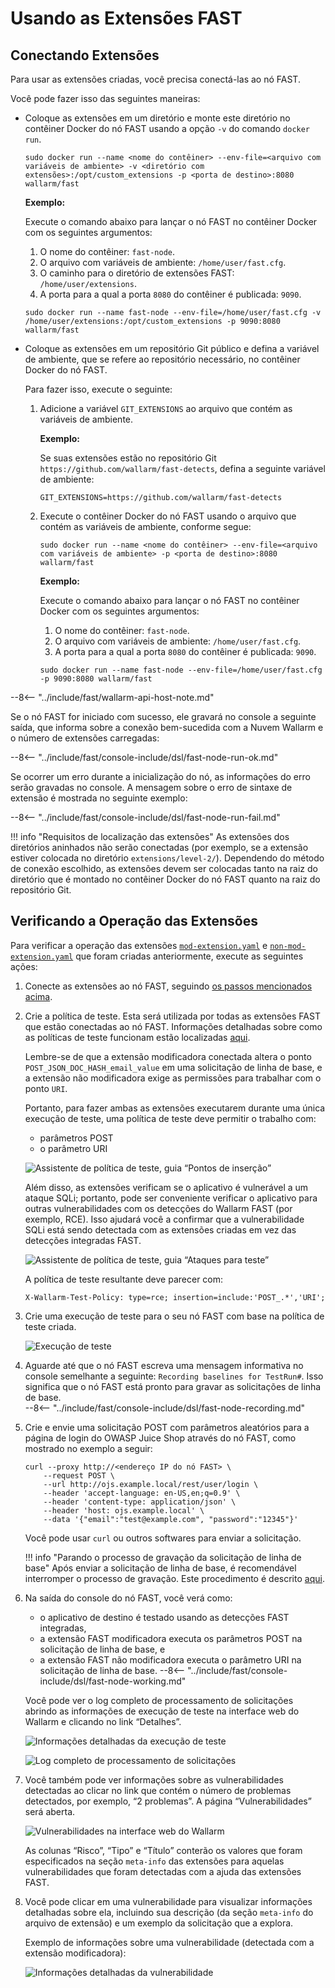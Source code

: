 [link-points]:                  points/intro.md
[link-stop-recording]:          ../qsg/test-run.md#2-execute-the-https-baseline-request-you-created-earlier 

[doc-mod-extension]:            extensions-examples/mod-extension.md
[doc-non-mod-extension]:        extensions-examples/non-mod-extension.md
[doc-testpolicy]:               logic.md#how-test-policy-influences-the-request-processing

[img-test-policy-insertion-points]:      ../../images/fast/dsl/common/using-extensions/tp_insertion_points.png
[img-test-policy-attacks]:              ../../images/fast/dsl/common/using-extensions/tp_attacks_test.png
[img-test-run]:                 ../../images/fast/dsl/common/using-extensions/create_testrun.png
[img-testrun-details]:          ../../images/fast/dsl/common/using-extensions/testrun_details.png
[img-log]:                      ../../images/fast/dsl/common/using-extensions/log.png
[img-vulns]:                    ../../images/fast/dsl/common/using-extensions/vulnerabilities.png
[img-vuln-details-mod]:             ../../images/fast/dsl/common/using-extensions/vuln_details-mod.png

[anchor-connect-extension]:     #connecting-extensions

# Usando as Extensões FAST

## Conectando Extensões

Para usar as extensões criadas, você precisa conectá-las ao nó FAST.

Você pode fazer isso das seguintes maneiras:

* Coloque as extensões em um diretório e monte este diretório no contêiner Docker do nó FAST usando a opção `-v` do comando `docker run`.
    
    ```
    sudo docker run --name <nome do contêiner> --env-file=<arquivo com variáveis de ambiente> -v <diretório com extensões>:/opt/custom_extensions -p <porta de destino>:8080 wallarm/fast
    ```
    
    **Exemplo:**
    
    Execute o comando abaixo para lançar o nó FAST no contêiner Docker com os seguintes argumentos:

    1.  O nome do contêiner: `fast-node`.
    2.  O arquivo com variáveis de ambiente: `/home/user/fast.cfg`.
    3.  O caminho para o diretório de extensões FAST: `/home/user/extensions`.
    4.  A porta para a qual a porta `8080` do contêiner é publicada: `9090`.

    ```
    sudo docker run --name fast-node --env-file=/home/user/fast.cfg -v /home/user/extensions:/opt/custom_extensions -p 9090:8080 wallarm/fast
    ```

* Coloque as extensões em um repositório Git público e defina a variável de ambiente, que se refere ao repositório necessário, no contêiner Docker do nó FAST.
    
    Para fazer isso, execute o seguinte:
    
    1.  Adicione a variável `GIT_EXTENSIONS` ao arquivo que contém as variáveis de ambiente.

        **Exemplo:**
        
        Se suas extensões estão no repositório Git `https://github.com/wallarm/fast-detects`, defina a seguinte variável de ambiente:
        
        ```
        GIT_EXTENSIONS=https://github.com/wallarm/fast-detects
        ```  
    
    2.  Execute o contêiner Docker do nó FAST usando o arquivo que contém as variáveis de ambiente, conforme segue:
        
        ```
        sudo docker run --name <nome do contêiner> --env-file=<arquivo com variáveis de ambiente> -p <porta de destino>:8080 wallarm/fast
        ```
        
        **Exemplo:**
        
        Execute o comando abaixo para lançar o nó FAST no contêiner Docker com os seguintes argumentos:

        1.  O nome do contêiner: `fast-node`.
        2.  O arquivo com variáveis de ambiente: `/home/user/fast.cfg`.
        3.  A porta para a qual a porta `8080` do contêiner é publicada: `9090`.
        
        ```
        sudo docker run --name fast-node --env-file=/home/user/fast.cfg -p 9090:8080 wallarm/fast
        ```

--8<-- "../include/fast/wallarm-api-host-note.md"

Se o nó FAST for iniciado com sucesso, ele gravará no console a seguinte saída, que informa sobre a conexão bem-sucedida com a Nuvem Wallarm e o número de extensões carregadas:

--8<-- "../include/fast/console-include/dsl/fast-node-run-ok.md"

Se ocorrer um erro durante a inicialização do nó, as informações do erro serão gravadas no console. A mensagem sobre o erro de sintaxe de extensão é mostrada no seguinte exemplo:

--8<-- "../include/fast/console-include/dsl/fast-node-run-fail.md"

!!! info "Requisitos de localização das extensões"
    As extensões dos diretórios aninhados não serão conectadas (por exemplo, se a extensão estiver colocada no diretório `extensions/level-2/`). Dependendo do método de conexão escolhido, as extensões devem ser colocadas tanto na raiz do diretório que é montado no contêiner Docker do nó FAST quanto na raiz do repositório Git.

## Verificando a Operação das Extensões

Para verificar a operação das extensões [`mod-extension.yaml`][doc-mod-extension] e [`non-mod-extension.yaml`][doc-non-mod-extension] que foram criadas anteriormente, execute as seguintes ações:

1.  Conecte as extensões ao nó FAST, seguindo [os passos mencionados acima][anchor-connect-extension].

2.  Crie a política de teste. Esta será utilizada por todas as extensões FAST que estão conectadas ao nó FAST. Informações detalhadas sobre como as políticas de teste funcionam estão localizadas [aqui][doc-testpolicy].

    Lembre-se de que a extensão modificadora conectada altera o ponto `POST_JSON_DOC_HASH_email_value` em uma solicitação de linha de base, e a extensão não modificadora exige as permissões para trabalhar com o ponto `URI`.
    
    Portanto, para fazer ambas as extensões executarem durante uma única execução de teste, uma política de teste deve permitir o trabalho com:
    
    * parâmetros POST
    * o parâmetro URI
    
    ![Assistente de política de teste, guia “Pontos de inserção”][img-test-policy-insertion-points]
    
    Além disso, as extensões verificam se o aplicativo é vulnerável a um ataque SQLi; portanto, pode ser conveniente verificar o aplicativo para outras vulnerabilidades com os detecções do Wallarm FAST (por exemplo, RCE). Isso ajudará você a confirmar que a vulnerabilidade SQLi está sendo detectada com as extensões criadas em vez das detecções integradas FAST. 
    
    ![Assistente de política de teste, guia “Ataques para teste”][img-test-policy-attacks]
    
    A política de teste resultante deve parecer com:
    
    ```
    X-Wallarm-Test-Policy: type=rce; insertion=include:'POST_.*','URI';
    ```

3.  Crie uma execução de teste para o seu nó FAST com base na política de teste criada.
    
    ![Execução de teste][img-test-run]

4.  Aguarde até que o nó FAST escreva uma mensagem informativa no console semelhante a seguinte: `Recording baselines for TestRun#`. Isso significa que o nó FAST está pronto para gravar as solicitações de linha de base.<br>
--8<-- "../include/fast/console-include/dsl/fast-node-recording.md"

5.  Crie e envie uma solicitação POST com parâmetros aleatórios para a página de login do OWASP Juice Shop através do nó FAST, como mostrado no exemplo a seguir:
    
    ```
    curl --proxy http://<endereço IP do nó FAST> \
        --request POST \
        --url http://ojs.example.local/rest/user/login \
        --header 'accept-language: en-US,en;q=0.9' \
        --header 'content-type: application/json' \
        --header 'host: ojs.example.local' \
        --data '{"email":"test@example.com", "password":"12345"}'
    ```
    
    Você pode usar `curl` ou outros softwares para enviar a solicitação.
    
    !!! info "Parando o processo de gravação da solicitação de linha de base"
        Após enviar a solicitação de linha de base, é recomendável interromper o processo de gravação. Este procedimento é descrito [aqui][link-stop-recording].

6.  Na saída do console do nó FAST, você verá como:  

    * o aplicativo de destino é testado usando as detecções FAST integradas,
    * a extensão FAST modificadora executa os parâmetros POST na solicitação de linha de base, e
    * a extensão FAST não modificadora executa o parâmetro URI na solicitação de linha de base.
    --8<-- "../include/fast/console-include/dsl/fast-node-working.md"

    Você pode ver o log completo de processamento de solicitações abrindo as informações de execução de teste na interface web do Wallarm e clicando no link “Detalhes”.
    
    ![Informações detalhadas da execução de teste][img-testrun-details]
    
    ![Log completo de processamento de solicitações][img-log]

7.  Você também pode ver informações sobre as vulnerabilidades detectadas ao clicar no link que contém o número de problemas detectados, por exemplo, “2 problemas”. A página “Vulnerabilidades” será aberta.

    ![Vulnerabilidades na interface web do Wallarm][img-vulns]
    
    As colunas “Risco”, “Tipo” e “Título” conterão os valores que foram especificados na seção `meta-info` das extensões para aquelas vulnerabilidades que foram detectadas com a ajuda das extensões FAST.

8.  Você pode clicar em uma vulnerabilidade para visualizar informações detalhadas sobre ela, incluindo sua descrição (da seção `meta-info` do arquivo de extensão) e um exemplo da solicitação que a explora.

    Exemplo de informações sobre uma vulnerabilidade (detectada com a extensão modificadora):
    
    ![Informações detalhadas da vulnerabilidade][img-vuln-details-mod]
